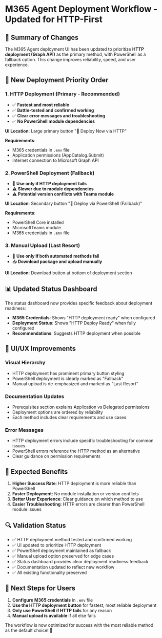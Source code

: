 # M365 Agent Deployment Workflow - Updated for HTTP-First

## 🎯 Summary of Changes

The M365 Agent deployment UI has been updated to prioritize **HTTP deployment (Graph API)** as the primary method, with PowerShell as a fallback option. This change improves reliability, speed, and user experience.

## 🚀 New Deployment Priority Order

### 1. **HTTP Deployment (Primary - Recommended)**
- ✅ **Fastest and most reliable**
- ✅ **Battle-tested and confirmed working**
- ✅ **Clear error messages and troubleshooting**
- ✅ **No PowerShell module dependencies**

**UI Location**: Large primary button "🚀 Deploy Now via HTTP"

**Requirements**:
- M365 credentials in `.env` file
- Application permissions (AppCatalog.Submit)
- Internet connection to Microsoft Graph API

### 2. **PowerShell Deployment (Fallback)**
- 🔧 **Use only if HTTP deployment fails**
- ⚠️ **Slower due to module dependencies**
- ⚠️ **Potential version conflicts with Teams module**

**UI Location**: Secondary button "🔧 Deploy via PowerShell (Fallback)"

**Requirements**:
- PowerShell Core installed
- MicrosoftTeams module
- M365 credentials in `.env` file

### 3. **Manual Upload (Last Resort)**
- 📁 **Use only if both automated methods fail**
- 📥 **Download package and upload manually**

**UI Location**: Download button at bottom of deployment section

## 📊 Updated Status Dashboard

The status dashboard now provides specific feedback about deployment readiness:

- **M365 Credentials**: Shows "HTTP deployment ready" when configured
- **Deployment Status**: Shows "HTTP Deploy Ready" when fully configured
- **Recommendations**: Suggests HTTP deployment when possible

## 🔧 UI/UX Improvements

### Visual Hierarchy
- HTTP deployment has prominent primary button styling
- PowerShell deployment is clearly marked as "Fallback"
- Manual upload is de-emphasized and marked as "Last Resort"

### Documentation Updates
- Prerequisites section explains Application vs Delegated permissions
- Deployment options are ordered by reliability
- Each method includes clear requirements and use cases

### Error Messages
- HTTP deployment errors include specific troubleshooting for common issues
- PowerShell errors reference the HTTP method as an alternative
- Clear guidance on permission requirements

## 🎉 Expected Benefits

1. **Higher Success Rate**: HTTP deployment is more reliable than PowerShell
2. **Faster Deployment**: No module installation or version conflicts
3. **Better User Experience**: Clear guidance on which method to use
4. **Easier Troubleshooting**: HTTP errors are clearer than PowerShell module issues

## 🔍 Validation Status

- ✅ HTTP deployment method tested and confirmed working
- ✅ UI updated to prioritize HTTP deployment
- ✅ PowerShell deployment maintained as fallback
- ✅ Manual upload option preserved for edge cases
- ✅ Status dashboard provides clear deployment readiness feedback
- ✅ Documentation updated to reflect new workflow
- ✅ All existing functionality preserved

## 🚀 Next Steps for Users

1. **Configure M365 credentials** in `.env` file
2. **Use the HTTP deployment button** for fastest, most reliable deployment
3. **Only use PowerShell if HTTP fails** for any reason
4. **Manual upload is available** if all else fails

The workflow is now optimized for success with the most reliable method as the default choice! 🎯
